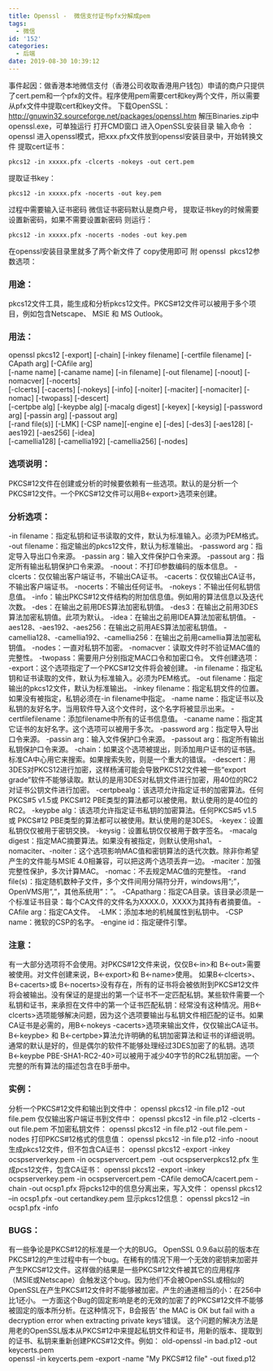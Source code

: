 ```yaml
---
title: Openssl -  微信支付证书pfx分解成pem
tags:
  - 微信
id: '152'
categories:
  - 后端
date: 2019-08-30 10:39:12
---
```


事件起因：做香港本地微信支付（香港公司收取香港用户钱包）申请的商户只提供了cert.pem和一个pfx的文件。程序使用pem需要cert和key两个文件，所以需要从pfx文件中提取cert和key文件。 下载OpenSSL：http://gnuwin32.sourceforge.net/packages/openssl.htm 解压Binaries.zip中openssl.exe，可单独运行 打开CMD窗口 进入OpenSSL安装目录 输入命令 ：openssl 进入openssl模式，把xxx.pfx文件放到openssl安装目录中，开始转换文件 提取cert证书：

```
pkcs12 -in xxxxx.pfx -clcerts -nokeys -out cert.pem
```

提取证书key：

```
pkcs12 -in xxxxx.pfx -nocerts -out key.pem
```

过程中需要输入证书密码 微信证书密码默认是商户号， 提取证书key的时候需要设置新密码，如果不需要设置新密码 则运行：

```
pkcs12 -in xxxxx.pfx -nocerts -nodes -out key.pem
```

在openssl安装目录里就多了两个新文件了 copy使用即可 附 openssl  pkcs12参数选项：

### 用途：

pkcs12文件工具，能生成和分析pkcs12文件。PKCS#12文件可以被用于多个项目，例如包含Netscape、 MSIE 和 MS Outlook。

### 用法：

openssl pkcs12 \[-export\] \[-chain\] \[-inkey filename\] \[-certfile filename\] \[-CApath arg\] \[-CAfile arg\]   
\[-name name\] \[-caname name\] \[-in filename\] \[-out filename\] \[-noout\] \[-nomacver\] \[-nocerts\]   
\[-clcerts\] \[-cacerts\] \[-nokeys\] \[-info\] \[-noiter\] \[-maciter\] \[-nomaciter\] \[-nomac\] \[-twopass\] \[-descert\]   
\[-certpbe alg\] \[-keypbe alg\] \[-macalg digest\] \[-keyex\] \[-keysig\] \[-password arg\] \[-passin arg\] \[-passout arg\]   
\[-rand file(s)\] \[-LMK\] \[-CSP name\]\[-engine e\] \[-des\] \[-des3\] \[-aes128\] \[-aes192\] \[-aes256\] \[-idea\]   
\[-camellia128\] \[-camellia192\] \[-camellia256\] \[-nodes\]

### 选项说明：

PKCS#12文件在创建或分析的时候要依赖有一些选项。默认的是分析一个PKCS#12文件。一个PKCS#12文件可以用B<-export>选项来创建。

### 分析选项：

\-in filename：指定私钥和证书读取的文件，默认为标准输入。必须为PEM格式。 -out filename：指定输出的pkcs12文件，默认为标准输出。 -password arg：指定导入导出口令来源。 -passin arg：输入文件保护口令来源。 -passout arg：指定所有输出私钥保护口令来源。 -noout：不打印参数编码的版本信息。 -clcerts：仅仅输出客户端证书，不输出CA证书。 -cacerts：仅仅输出CA证书，不输出客户端证书。 -nocerts：不输出任何证书。 -nokeys：不输出任何私钥信息值。 -info：输出PKCS#12文件结构的附加信息值。例如用的算法信息以及迭代次数。 -des：在输出之前用DES算法加密私钥值。 -des3：在输出之前用3DES算法加密私钥值。此项为默认。 -idea：在输出之前用IDEA算法加密私钥值。 -aes128、-aes192、-aes256：在输出之前用AES算法加密私钥值。 -camellia128、-camellia192、-camellia256：在输出之前用camellia算法加密私钥值。 -nodes：一直对私钥不加密。 -nomacver：读取文件时不验证MAC值的完整性。 -twopass：需要用户分别指定MAC口令和加密口令。 文件创建选项： -export：这个选项指定了一个PKCS#12文件将会被创建。 -in filename：指定私钥和证书读取的文件，默认为标准输入。必须为PEM格式。 -out filename：指定输出的pkcs12文件，默认为标准输出。 -inkey filename：指定私钥文件的位置。如果没有被指定，私钥必须在-in filename中指定。 -name name：指定证书以及私钥的友好名字。当用软件导入这个文件时，这个名字将被显示出来。 -certfilefilename：添加filename中所有的证书信息值。 -caname name：指定其它证书的友好名字。这个选项可以被用于多次。 -password arg：指定导入导出口令来源。 -passin arg：输入文件保护口令来源。 -passout arg：指定所有输出私钥保护口令来源。 -chain：如果这个选项被提出，则添加用户证书的证书链。标准CA中心用它来搜索。如果搜索失败，则是一个重大的错误。 -descert：用3DES对PKCS12进行加密，这样杨浦可能会导致PKCS12文件被一些“export grade”软件不能够读取。默认的是用3DES对私钥文件进行加密，用40位的RC2对证书公钥文件进行加密。 -certpbealg：该选项允许指定证书的加密算法。任何PKCS#5 v1.5或 PKCS#12 PBE类型的算法都可以被使用。默认使用的是40位的RC2。 -keypbe alg：该选项允许指定证书私钥的加密算法。任何PKCS#5 v1.5或 PKCS#12 PBE类型的算法都可以被使用。默认使用的是3DES。 -keyex：设置私钥仅仅被用于密钥交换。 -keysig：设置私钥仅仅被用于数字签名。 -macalg digest：指定MAC摘要算法。如果没有被指定，则默认使用sha1。 -nomaciter、-noiter：这个选项影响MAC值和密钥算法的迭代次数。除非你希望产生的文件能与MSIE 4.0相兼容，可以把这两个选项丢弃一边。 -maciter：加强完整性保护，多次计算MAC。 -nomac：不去规定MAC值的完整性。 -rand file(s)：指定随机数种子文件，多个文件间用分隔符分开，windows用“;”，OpenVMS用“,“，其他系统用“：”。 -CApatharg：指定CA目录。该目录必须是一个标准证书目录：每个CA文件的文件名为XXXX.0，XXXX为其持有者摘要值。 -CAfile arg：指定CA文件。  -LMK：添加本地的机械属性到私钥中。 -CSP name：微软的CSP的名字。 -engine id：指定硬件引擎。

### 注意：

有一大部分选项将不会使用。对PKCS#12文件来说，仅仅B<-in>和 B<-out>需要被使用。对文件创建来说，B<-export>和 B<-name>使用。 如果B<-clcerts>、B<-cacerts>或 B<-nocerts>没有存在，所有的证书将会被依附到PKCS#12文件将会被输出。没有保证的是提出的第一个证书不一定匹配私钥。某些软件需要一个私钥和证书，来承担在文件中的第一个证书匹配私钥：经常没有这种情况。用B<-clcerts>选项能够解决问题，因为这个选项要输出与私钥文件相匹配的证书。如果CA证书是必需的，用B<-nokeys -cacerts>选项来输出文件，仅仅输出CA证书。 B<-keypbe> 和 B<-certpbe>算法允许明确的私钥加密算法和证书的详细说明。通常的默认是好的，但是偶尔的软件不能够处理经过3DES加密了的私钥。选项B<-keypbe PBE-SHA1-RC2-40>可以被用于减少40字节的RC2私钥加密。一个完整的所有算法的描述包含在B手册中。

### 实例：

分析一个PKCS#12文件和输出到文件中： openssl pkcs12 -in file.p12 -out file.pem 仅仅输出客户端证书到文件中： openssl pkcs12 -in file.p12 -clcerts -out file.pem 不加密私钥文件： openssl pkcs12 -in file.p12 -out file.pem -nodes 打印PKCS#12格式的信息值： openssl pkcs12 -in file.p12 -info -noout 生成pkcs12文件，但不包含CA证书： openssl pkcs12 -export -inkey ocspserverkey.pem -in ocspservercert.pem  -out ocspserverpkcs12.pfx 生成pcs12文件，包含CA证书： openssl pkcs12 -export -inkey ocspserverkey.pem -in ocspservercert.pem -CAfile demoCA/cacert.pem -chain -out ocsp1.pfx 将pcks12中的信息分离出来，写入文件： openssl pkcs12 –in ocsp1.pfx -out certandkey.pem 显示pkcs12信息： openssl pkcs12 –in ocsp1.pfx -info

### BUGS：

有一些争论是PKCS#12的标准是一个大的BUG。 OpenSSL 0.9.6a以前的版本在PKCS#12的产生过程中有一个bug。在稀有的情况下用一个无效的密钥来加密并产生PKCS#12文件。这样做的结果是一些PKCS#12文件被其它的应用程序（MSIE或Netscape）会触发这个bug。因为他们不会被OpenSSL或相似的OpenSSL在产生PKCS#12文件时不能够被加密。产生的通道相当的小：在256中比1还小。 一方面这个Bug的固定影响是老的无效的加密了的PKCS#12文件不能够被固定的版本所分析。在这种情况下，B会报告’ the MAC is OK but fail with a decryption error when extracting private keys’错误。 这个问题的解决方法是用老的OpenSSL版本从PKCS#12中来提起私钥文件和证书，用新的版本、提取到的证书、私钥来重新创建PKCS#12文件。例如： old-openssl -in bad.p12 -out keycerts.pem  
openssl -in keycerts.pem -export -name "My PKCS#12 file" -out fixed.p12